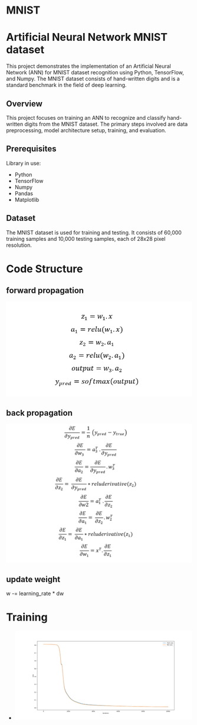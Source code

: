 # MNIST

# Artificial Neural Network MNIST dataset

This project demonstrates the implementation of an Artificial Neural Network (ANN) for MNIST dataset recognition using Python, TensorFlow, and Numpy. The MNIST dataset consists of hand-written digits and is a standard benchmark in the field of deep learning.

## Overview

This project focuses on training an ANN to recognize and classify hand-written digits from the MNIST dataset. The primary steps involved are data preprocessing, model architecture setup, training, and evaluation.

## Prerequisites

Library in use:

- Python
- TensorFlow
- Numpy
- Pandas
- Matplotlib

## Dataset

The MNIST dataset is used for training and testing. It consists of 60,000 training samples and 10,000 testing samples, each of 28x28 pixel resolution.




# Code Structure

## forward propagation

![Alt Text](forward_propEquation.png)

## back propagation
        
![Alt Text](back_propEquation.png)

## update weight

w -= learning_rate * dw




# Training
- ![Alt Text](mnist_train_test_l_0_001.png)
